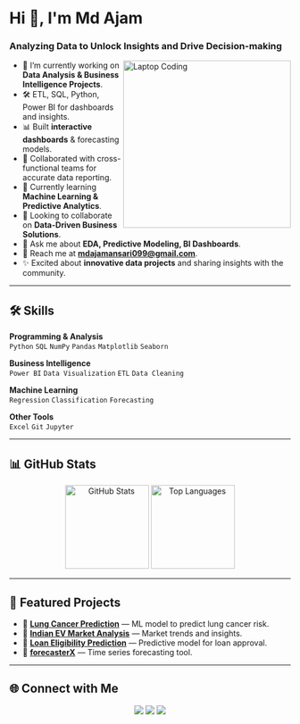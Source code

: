 # Hi 👋, I'm Md Ajam  
### Analyzing Data to Unlock Insights and Drive Decision-making  

<img align="right" alt="Laptop Coding" width="300" src="https://camo.githubusercontent.com/19287d182818e56ea9fe597a42c15b5d377c79cb3c780285cf6c9176d94bc6bb/68747470733a2f2f6d656469612e67697068792e636f6d2f6d656469612f76312e59326c6b505463354d4749334e6a45784d5455334d324e6b59544978596a68694f5467794d3251314e575a694d5755304f545131597a677a4f4745344d6a67784d5455784d695a6c634431324d563970626e526c636d35686246396e61575a7a583264705a6b6c6b4a6d4e305057632f7167515567674143335066763638377150432f67697068792e676966" />

- 🔨 I’m currently working on **Data Analysis & Business Intelligence Projects**.  
- 🛠️ ETL, SQL, Python, Power BI for dashboards and insights.  
- 📊 Built **interactive dashboards** & forecasting models.  
- 🤝 Collaborated with cross-functional teams for accurate data reporting.  
- 🚀 Currently learning **Machine Learning & Predictive Analytics**.  
- 🌟 Looking to collaborate on **Data-Driven Business Solutions**.  
- 💬 Ask me about **EDA, Predictive Modeling, BI Dashboards**.  
- 📧 Reach me at **mdajamansari099@gmail.com**.  
- ✨ Excited about **innovative data projects** and sharing insights with the community.  

---

## 🛠️ Skills  

**Programming & Analysis**  
`Python` `SQL` `NumPy` `Pandas` `Matplotlib` `Seaborn`  

**Business Intelligence**  
`Power BI` `Data Visualization` `ETL` `Data Cleaning`  

**Machine Learning**  
`Regression` `Classification` `Forecasting`  

**Other Tools**  
`Excel` `Git` `Jupyter`  

---

## 📊 GitHub Stats  

<p align="center">
  <img src="https://github-readme-stats.vercel.app/api?username=MdAjams&show_icons=true&theme=radical" alt="GitHub Stats" height="150"/>
  <img src="https://github-readme-stats.vercel.app/api/top-langs/?username=MdAjams&layout=compact&theme=radical" alt="Top Languages" height="150"/>
</p>

---

## 🚀 Featured Projects  

- 🔗 [**Lung Cancer Prediction**](https://github.com/MdAjams/Lung-Cancer-Prediction) — ML model to predict lung cancer risk.  
- 🔗 [**Indian EV Market Analysis**](https://github.com/MdAjams/Indian-EV-Market) — Market trends and insights.  
- 🔗 [**Loan Eligibility Prediction**](https://github.com/MdAjams/Loan-Eligibility) — Predictive model for loan approval.  
- 🔗 [**forecasterX**](https://github.com/MdAjams/forecasterX) — Time series forecasting tool.  

---

## 🌐 Connect with Me  

<p align="center">
  <a href="https://www.linkedin.com/in/mdajam/"><img src="https://img.shields.io/badge/LinkedIn-0077B5?style=for-the-badge&logo=linkedin&logoColor=white"/></a>
  <a href="mailto:mdajamansari099@gmail.com"><img src="https://img.shields.io/badge/Email-D14836?style=for-the-badge&logo=gmail&logoColor=white"/></a>
  <a href="https://github.com/MdAjams"><img src="https://img.shields.io/badge/GitHub-100000?style=for-the-badge&logo=github&logoColor=white"/></a>
</p>
